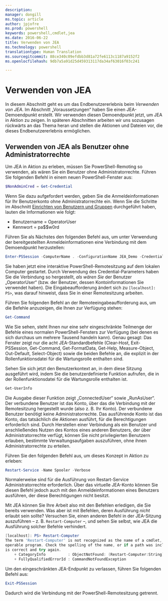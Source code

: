 ```yaml
---
description: 
manager: dongill
ms.topic: article
author: jpjofre
ms.prod: powershell
keywords: powershell,cmdlet,jea
ms.date: 2016-06-22
title: Verwenden von JEA
ms.technology: powershell
translationtype: Human Translation
ms.sourcegitcommit: 88ce340c09efdbb3d81a72fe6113c1187a9152f2
ms.openlocfilehash: 9db7a5a91d25d459313117da34af63016f03c241

---
```


# Verwenden von JEA
In diesem Abschnitt geht es um das Endbenutzererlebnis beim *Verwenden von JEA*.
Im Abschnitt „Voraussetzungen“ haben Sie einen JEA-Demoendpunkt erstellt.
Wir verwenden diesen Demoendpunkt jetzt, um JEA in Aktion zu zeigen.
In späteren Abschnitten arbeiten wir uns sozusagen rückwärts an das Thema heran und stellen die Aktionen und Dateien vor, die dieses Endbenutzererlebnis ermöglichen.

## Verwenden von JEA als Benutzer ohne Administratorrechte
Um JEA in Aktion zu erleben, müssen Sie PowerShell-Remoting so verwenden, als wären Sie ein Benutzer ohne Administratorrechte.
Führen Sie folgenden Befehl in einem neuen PowerShell-Fenster aus:   

```PowerShell
$NonAdminCred = Get-Credential
```

Wenn Sie dazu aufgefordert werden, geben Sie die Anmeldeinformationen für Ihr Benutzerkonto ohne Administratorrechte ein.
Wenn Sie die Schritte im Abschnitt [Einrichten von Benutzern und Gruppen](creating-a-domain-controller.md#set-up-users-and-groups) durchgeführt haben, lauten die Informationen wie folgt:
-   Benutzername = OperatorUser
-   Kennwort = pa$$w0rd

Führen Sie als Nächstes den folgenden Befehl aus, um unter Verwendung der bereitgestellten Anmeldeinformationen eine Verbindung mit dem Demoendpunkt herzustellen:

```PowerShell
Enter-PSSession -ComputerName . -ConfigurationName JEA_Demo -Credential $NonAdminCred
```

Sie haben jetzt eine interaktive PowerShell-Remotesitzung auf dem lokalen Computer gestartet.
Durch Verwendung des Credential-Parameters haben Sie die Verbindung so hergestellt, *als wären Sie* der Benutzer „OperatorUser“ (bzw. der Benutzer, dessen Kontoinformationen Sie verwendet haben).
Die Eingabeaufforderung ändert sich zu `[localhost]: PS>`, was darauf hinweist, dass Sie in einer Remotesitzung arbeiten.  

Führen Sie folgenden Befehl an der Remoteeingabeaufforderung aus, um die Befehle anzuzeigen, die Ihnen zur Verfügung stehen:

```PowerShell
Get-Command
```

Wie Sie sehen, steht Ihnen nur eine sehr eingeschränkte Teilmenge der Befehle eines normalen PowerShell-Fensters zur Verfügung (bei denen es sich durchaus um mehrere Tausend handeln kann).
Genau gesagt: Das Fenster zeigt nur die acht JEA-Standardbefehle (Clear-Host, Exit-PSSession, Get-Command, Get-FormatData, Get-Help, Measure-Object, Out-Default, Select-Object) sowie die beiden Befehle an, die explizit in der Rollenfunktionsdatei für die Wartungsrolle enthalten sind.

Sehen Sie sich jetzt den Benutzerkontext an, in dem diese Sitzung ausgeführt wird, indem Sie die benutzerdefinierte Funktion aufrufen, die in der Rollenfunktionsdatei für die Wartungsrolle enthalten ist.

```PowerShell
Get-UserInfo
```

Die Ausgabe dieser Funktion zeigt „ConnectedUser“ sowie „RunAsUser“.
Der verbundene Benutzer ist das Konto, über das die Verbindung mit der Remotesitzung hergestellt wurde (also z. B. Ihr Konto).
Der verbundene Benutzer benötigt keine Administratorrechte.
Das ausführende Konto ist das Konto, das tatsächlich die Aktionen ausführt, für die Berechtigungen erforderlich sind.
Durch Herstellen einer Verbindung als ein Benutzer und anschließendes Nutzen des Kontos eines anderen Benutzers, der über Administratorrechte verfügt, können Sie nicht privilegierten Benutzern erlauben, bestimmte Verwaltungsaufgaben auszuführen, ohne ihnen Administratorrechte zu erteilen.

Führen Sie den folgenden Befehl aus, um dieses Konzept in Aktion zu erleben:

```PowerShell
Restart-Service -Name Spooler -Verbose
```

Normalerweise sind für die Ausführung von Restart-Service Administratorrechte erforderlich.
Über das virtuelle JEA-Konto können Sie diesen Befehl jedoch auch mit den Anmeldeinformationen eines Benutzers ausführen, der diese Berechtigungen nicht besitzt.

Mit JEA können Sie Ihre Arbeit also mit den Befehlen erledigen, die Sie bereits verwenden.
Was aber ist mit Befehlen, deren Ausführung *nicht* erlaubt sein sollte?
Versuchen Sie, einen anderen Befehl in der JEA-Sitzung auszuführen – z. B. `Restart-Computer` –, und sehen Sie selbst, wie JEA die Ausführung solcher Befehle verhindert.

```PowerShell
[localhost]: PS> Restart-Computer
The term 'Restart-Computer' is not recognized as the name of a cmdlet, function, script file, or
operable program. Check the spelling of the name, or if a path was included, verify that the path
is correct and try again.
    + CategoryInfo          : ObjectNotFound: (Restart-Computer:String) [], CommandNotFoundException
    + FullyQualifiedErrorId : CommandNotFoundException
```

Um den eingeschränkten JEA-Endpunkt zu verlassen, führen Sie folgenden Befehl aus:

```PowerShell
Exit-PSSession
```

Dadurch wird die Verbindung mit der PowerShell-Remotesitzung getrennt.




<!--HONumber=Jul16_HO1-->


